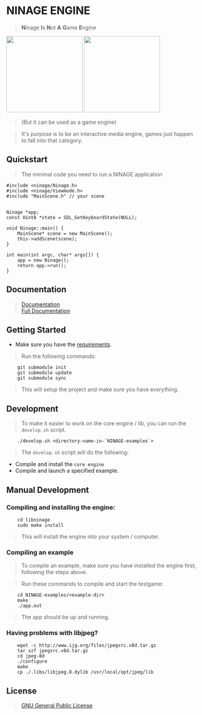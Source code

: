 # NINAGE ENGINE
> **N**inage **I**s **N**ot **A** **G**ame **E**ngine

<img width='200px' src='screenshots/3dmodel.png'/>
<img width='200px' src='screenshots/display.jpg'/>

> (But it can be used as a game engine)

> It's purpose is to be an interactive media engine, games just happen
> to fall into that category.

## Quickstart
> The minimal code you need to run a NINAGE application

    #include <ninage/Ninage.h>
    #include <ninage/Viewmode.h>
    #include "MainScene.h" // your scene


    Ninage *app;
    const Uint8 *state = SDL_GetKeyboardState(NULL);

    void Ninage::main() {
        MainScene* scene = new MainScene();
        this->addScene(scene);
    }

    int main(int argc, char* args[]) {
        app = new Ninage();
        return app->run();
    }

## Documentation
> [Documentation](DOCUMENTATION.md)  
> [Full Documentation](https://sebbekarlsson.github.io/NINAGE-Engine/)

## Getting Started
* Make sure you have the [requirements](REQUIREMENTS.md).
> Run the following commands:

        git submodule init
        git submodule update
        git submodule sync

> This will setup the project and make sure you have everything.

## Development
> To make it easier to work on the core engine / lib, you can run
> the `develop.sh` script.

        ./develop.sh <directory-name-in-`NINAGE-examples`>

> The `develop.sh` script will do the following:
* Compile and install the `core engine`
* Compile and launch a specified example.

## Manual Development
### Compiling and installing the engine:

        cd libninage
        sudo make install

> This will install the engine into your system / computer.

### Compiling an example
> To compile an example, make sure you have installed the engine first,
> following the steps above.

> Run these commands to compile and start the testgame:

        cd NINAGE-examples/<example-dir>
        make
        ./app.out

> The app should be up and running.

### Having problems with libjpeg?

        wget -c http://www.ijg.org/files/jpegsrc.v8d.tar.gz
        tar xzf jpegsrc.v8d.tar.gz
        cd jpeg-8d
        ./configure
        make
        cp ./.libs/libjpeg.8.dylib /usr/local/opt/jpeg/lib

## License
> [GNU General Public License](LICENSE.md)
